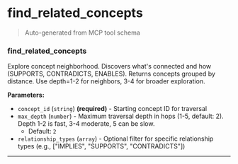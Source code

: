 # find_related_concepts

> Auto-generated from MCP tool schema

### find_related_concepts

Explore concept neighborhood. Discovers what's connected and how (SUPPORTS, CONTRADICTS, ENABLES). Returns concepts grouped by distance. Use depth=1-2 for neighbors, 3-4 for broader exploration.

**Parameters:**

- `concept_id` (`string`) **(required)** - Starting concept ID for traversal
- `max_depth` (`number`) - Maximum traversal depth in hops (1-5, default: 2). Depth 1-2 is fast, 3-4 moderate, 5 can be slow.
  - Default: `2`
- `relationship_types` (`array`) - Optional filter for specific relationship types (e.g., ["IMPLIES", "SUPPORTS", "CONTRADICTS"])

---
